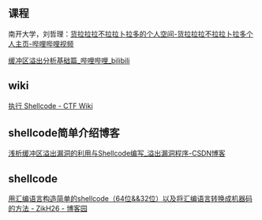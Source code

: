 ## 课程
南开大学，刘哲理：[货拉拉拉不拉拉卜拉多的个人空间-货拉拉拉不拉拉卜拉多个人主页-哔哩哔哩视频](https://space.bilibili.com/482235738)

[缓冲区溢出分析基础篇_哔哩哔哩_bilibili](https://www.bilibili.com/video/BV1oi4y1G7RZ?vd_source=8585ccefe16acc300a04ff84b5422e7e&spm_id_from=333.788.videopod.episodes)


## wiki
[执行 Shellcode - CTF Wiki](https://ctf-wiki.org/pwn/windows/user-mode/stackoverflow/shellcode-in-stack/)


## shellcode简单介绍博客

[浅析缓冲区溢出漏洞的利用与Shellcode编写_溢出漏洞程序-CSDN博客](https://blog.csdn.net/weixin_39190897/article/details/120529809)


## shellcode
[用汇编语言构造简单的shellcode（64位&&32位）以及将汇编语言转换成机器码的方法 - ZikH26 - 博客园](https://www.cnblogs.com/ZIKH26/articles/15845766.html)

